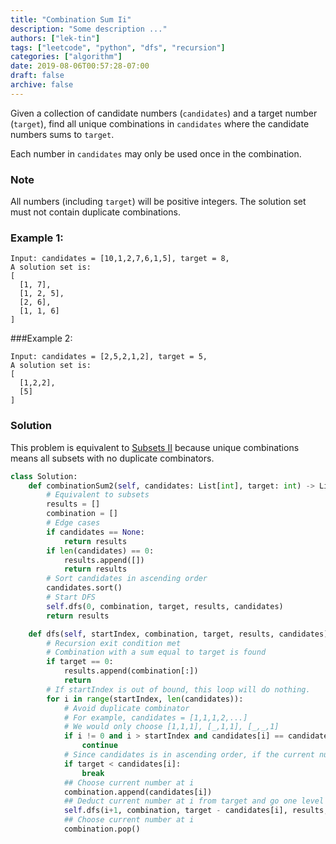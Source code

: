 ```yaml
---
title: "Combination Sum Ii"
description: "Some description ..."
authors: ["lek-tin"]
tags: ["leetcode", "python", "dfs", "recursion"]
categories: ["algorithm"]
date: 2019-08-06T00:57:28-07:00
draft: false
archive: false
---
```

Given a collection of candidate numbers (`candidates`) and a target number (`target`), find all unique combinations in `candidates` where the candidate numbers sums to `target`.

Each number in `candidates` may only be used once in the combination.

### Note

All numbers (including `target`) will be positive integers.
The solution set must not contain duplicate combinations.
### Example 1:
```
Input: candidates = [10,1,2,7,6,1,5], target = 8,
A solution set is:
[
  [1, 7],
  [1, 2, 5],
  [2, 6],
  [1, 1, 6]
]
```
###Example 2:
```
Input: candidates = [2,5,2,1,2], target = 5,
A solution set is:
[
  [1,2,2],
  [5]
]
```
### Solution
This problem is equivalent to [Subsets II](https://leetcode.com/problems/subsets-ii/) because unique combinations means all subsets with no duplicate combinators.
```python
class Solution:
    def combinationSum2(self, candidates: List[int], target: int) -> List[List[int]]:
        # Equivalent to subsets
        results = []
        combination = []
        # Edge cases
        if candidates == None:
            return results
        if len(candidates) == 0:
            results.append([])
            return results
        # Sort candidates in ascending order
        candidates.sort()
        # Start DFS
        self.dfs(0, combination, target, results, candidates)
        return results

    def dfs(self, startIndex, combination, target, results, candidates):
        # Recursion exit condition met
        # Combination with a sum equal to target is found
        if target == 0:
            results.append(combination[:])
            return
        # If startIndex is out of bound, this loop will do nothing.
        for i in range(startIndex, len(candidates)):
            # Avoid duplicate combinator
            # For example, candidates = [1,1,1,2,...]
            # We would only choose [1,1,1], [_,1,1], [_,_,1]
            if i != 0 and i > startIndex and candidates[i] == candidates[i-1]:
                continue
            # Since candidates is in ascending order, if the current number at i is already bigger than target, there is no need to continue. Abort the searching.
            if target < candidates[i]:
                break
            ## Choose current number at i
            combination.append(candidates[i])
            ## Deduct current number at i from target and go one level deeper
            self.dfs(i+1, combination, target - candidates[i], results, candidates)
            ## Choose current number at i
            combination.pop()
```
